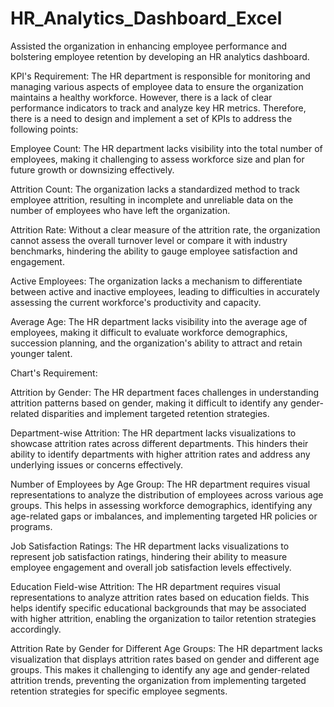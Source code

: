 # HR_Analytics_Dashboard_Excel
Assisted the organization in enhancing employee performance and bolstering employee retention by developing an HR analytics dashboard.

KPI's Requirement: The HR department is responsible for monitoring and managing various aspects of employee data to ensure the organization maintains a healthy workforce. However, there is a lack of clear performance indicators to track and analyze key HR metrics. Therefore, there is a need to design and implement a set of KPIs to address the following points:

Employee Count: The HR department lacks visibility into the total number of employees, making it challenging to assess workforce size and plan for future growth or downsizing effectively.

Attrition Count: The organization lacks a standardized method to track employee attrition, resulting in incomplete and unreliable data on the number of employees who have left the organization.

Attrition Rate: Without a clear measure of the attrition rate, the organization cannot assess the overall turnover level or compare it with industry benchmarks, hindering the ability to gauge employee satisfaction and engagement.

Active Employees: The organization lacks a mechanism to differentiate between active and inactive employees, leading to difficulties in accurately assessing the current workforce's productivity and capacity.

Average Age: The HR department lacks visibility into the average age of employees, making it difficult to evaluate workforce demographics, succession planning, and the organization's ability to attract and retain younger talent.

Chart's Requirement:

Attrition by Gender: The HR department faces challenges in understanding attrition patterns based on gender, making it difficult to identify any gender-related disparities and implement targeted retention strategies.

Department-wise Attrition: The HR department lacks visualizations to showcase attrition rates across different departments. This hinders their ability to identify departments with higher attrition rates and address any underlying issues or concerns effectively.

Number of Employees by Age Group: The HR department requires visual representations to analyze the distribution of employees across various age groups. This helps in assessing workforce demographics, identifying any age-related gaps or imbalances, and implementing targeted HR policies or programs.

Job Satisfaction Ratings: The HR department lacks visualizations to represent job satisfaction ratings, hindering their ability to measure employee engagement and overall job satisfaction levels effectively.

Education Field-wise Attrition: The HR department requires visual representations to analyze attrition rates based on education fields. This helps identify specific educational backgrounds that may be associated with higher attrition, enabling the organization to tailor retention strategies accordingly.

Attrition Rate by Gender for Different Age Groups: The HR department lacks visualization that displays attrition rates based on gender and different age groups. This makes it challenging to identify any age and gender-related attrition trends, preventing the organization from implementing targeted retention strategies for specific employee segments.

